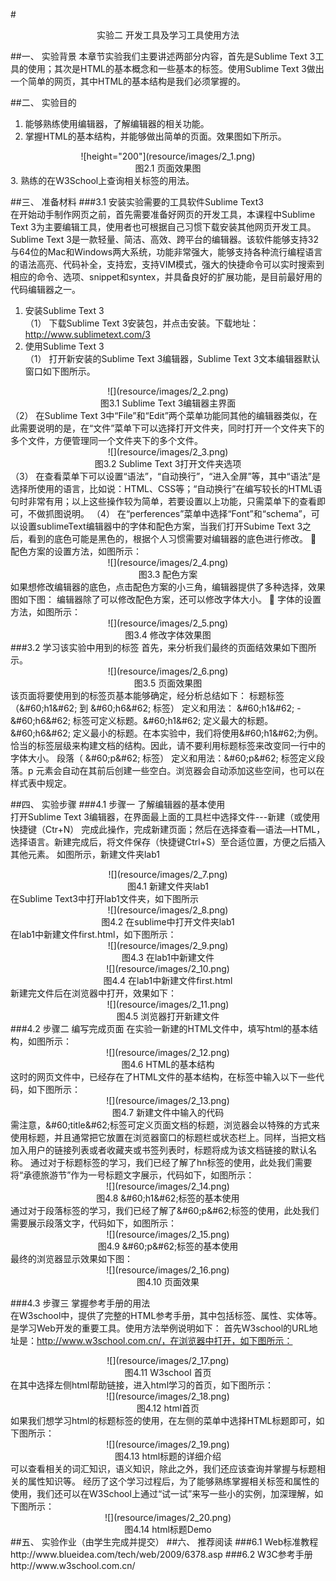 #<center>实验二 开发工具及学习工具使用方法</center>

##一、	实验背景
 本章节实验我们主要讲述两部分内容，首先是Sublime Text 3工具的使用；其次是HTML的基本概念和一些基本的标签。使用Sublime Text 3做出一个简单的网页，其中HTML的基本结构是我们必须掌握的。  
 
##二、	实验目的
1.	能够熟练使用编辑器，了解编辑器的相关功能。
2.	掌握HTML的基本结构，并能够做出简单的页面。效果图如下所示。  

<center>![height="200"](resource/images/2_1.png)</center>  
<center>图2.1 页面效果图</center>
3.	熟练的在W3School上查询相关标签的用法。    

##三、	准备材料 
###3.1	安装实验需要的工具软件Sublime Text3  
在开始动手制作网页之前，首先需要准备好网页的开发工具，本课程中Sublime Text 3为主要编辑工具，使用者也可根据自己习惯下载安装其他网页开发工具。
Sublime Text 3是一款轻量、简洁、高效、跨平台的编辑器。该软件能够支持32与64位的Mac和Windows两大系统，功能非常强大，能够支持各种流行编程语言的语法高亮、代码补全，支持宏，支持VIM模式，强大的快捷命令可以实时搜索到相应的命令、选项、snippet和syntex，并具备良好的扩展功能，是目前最好用的代码编辑器之一。
  1. 安装Sublime Text 3  
  （1）	下载Sublime Text 3安装包，并点击安装。下载地址：http://www.sublimetext.com/3
  2. 使用Sublime Text 3  
  （1）	打开新安装的Sublime Text 3编辑器，Sublime Text 3文本编辑器默认窗口如下图所示。  
  
  <center>![](resource/images/2_2.png)</center> 
  <center>图3.1  Sublime Text 3编辑器主界面</center>
  （2）	在Sublime Text 3中“File”和“Edit”两个菜单功能同其他的编辑器类似，在此需要说明的是，在“文件”菜单下可以选择打开文件夹，同时打开一个文件夹下的多个文件，方便管理同一个文件夹下的多个文件。
  
  <center>![](resource/images/2_3.png)</center>
  <center>图3.2  Sublime Text 3打开文件夹选项</center>
  （3）	在查看菜单下可以设置“语法”，“自动换行”，“进入全屏”等，其中“语法”是选择所使用的语言，比如说：HTML、CSS等；“自动换行”在编写较长的HTML语句时非常有用；以上这些操作较为简单，若要设置以上功能，只需菜单下的查看即可，不做抓图说明。  
  （4）	在“perferences”菜单中选择“Font”和“schema”，可以设置sublimeText编辑器中的字体和配色方案，当我们打开Subime Text 3之后，看到的底色可能是黑色的，根据个人习惯需要对编辑器的底色进行修改。
	配色方案的设置方法，如图所示：
  
  <center>![](resource/images/2_4.png)</center>
  <center>图3.3 配色方案</center>
    如果想修改编辑器的底色，点击配色方案的小三角，编辑器提供了多种选择，效果图如下图： 
    编辑器除了可以修改配色方案，还可以修改字体大小。 
	字体的设置方法，如图所示：
  
  <center>![](resource/images/2_5.png)</center>
  <center>图3.4 修改字体效果图</center>  
###3.2	学习该实验中用到的标签
首先，来分析我们最终的页面结效果如下图所示。
  
  <center>![](resource/images/2_6.png)</center>
  <center>图3.5 页面效果图</center>
该页面将要使用到的标签页基本能够确定，经分析总结如下：
标题标签（&amp;#60;h1&amp;#62; 到 &amp;#60;h6&amp;#62; 标签）  
定义和用法： &amp;#60;h1&amp;#62; - &amp;#60;h6&amp;#62; 标签可定义标题。&amp;#60;h1&amp;#62; 定义最大的标题。&amp;#60;h6&amp;#62; 定义最小的标题。在本实验中，我们将使用&amp;#60;h1&amp;#62;为例。
恰当的标签层级来构建文档的结构。因此，请不要利用标题标签来改变同一行中的字体大小。  
段落（ &amp;#60;p&amp;#62; 标签）  
定义和用法：&amp;#60;p&amp;#62; 标签定义段落。p 元素会自动在其前后创建一些空白。浏览器会自动添加这些空间，也可以在样式表中规定。  

##四、	实验步骤 
###4.1	步骤一  了解编辑器的基本使用  
打开Sublime Text 3编辑器，在界面最上面的工具栏中选择文件---新建（或使用快捷键（Ctr+N） 完成此操作，完成新建页面；然后在选择查看—语法—HTML，选择语言。新建完成后，将文件保存（快捷键Ctrl+S）至合适位置，方便之后插入其他元素。
如图所示，新建文件夹lab1
  
  <center>![](resource/images/2_7.png)</center>
  <center>图4.1 新建文件夹lab1</center>
在Sublime Text3中打开lab1文件夹，如下图所示
  
  <center>![](resource/images/2_8.png)</center>
  <center>图4.2 在sublime中打开文件夹lab1</center>
在lab1中新建文件first.html，如下图所示：
  
  <center>![](resource/images/2_9.png)</center>
  <center>图4.3 在lab1中新建文件</center>
  <center>![](resource/images/2_10.png)</center>
  <center>图4.4 在lab1中新建文件first.html</center>
新建完文件后在浏览器中打开，效果如下：
  <center>![](resource/images/2_11.png)</center>
  <center>图4.5  浏览器打开新建文件</center>
###4.2	步骤二  编写完成页面  
在实验一新建的HTML文件中，填写html的基本结构，如图所示：
  
  <center>![](resource/images/2_12.png)</center>
  <center>图4.6 HTML的基本结构</center>
这时的网页文件中，已经存在了HTML文件的基本结构，在<head>标签中输入以下一些代码，如下图所示：
  
  <center>![](resource/images/2_13.png)</center>
  <center>图4.7  新建文件中输入的代码</center>
需注意，&amp;#60;title&amp;#62;标签可定义页面文档的标题，浏览器会以特殊的方式来使用标题，并且通常把它放置在浏览器窗口的标题栏或状态栏上。同样，当把文档加入用户的链接列表或者收藏夹或书签列表时，标题将成为该文档链接的默认名称。
通过对于标题标签的学习，我们已经了解了hn标签的使用，此处我们需要将“承德旅游节”作为一号标题文字展示，代码如下，如图所示：
  
  <center>![](resource/images/2_14.png)</center>
  <center>图4.8  &amp;#60;h1&amp;#62;标签的基本使用</center>
通过对于段落标签的学习，我们已经了解了&amp;#60;p&amp;#62;标签的使用，此处我们需要展示段落文字，代码如下，如图所示：
  <center>![](resource/images/2_15.png)</center>
  <center>图4.9  &amp;#60;p&amp;#62;标签的基本使用</center>
最终的浏览器显示效果如下图：
  
  <center>![](resource/images/2_16.png)</center>
  <center>图4.10 页面效果</center>
  
###4.3 步骤三  掌握参考手册的用法  
在W3school中，提供了完整的HTML参考手册，其中包括标签、属性、实体等。是学习Web开发的重要工具。使用方法举例说明如下：
首先W3school的URL地址是：http://www.w3school.com.cn/，在浏览器中打开，如下图所示：
  
  <center>![](resource/images/2_17.png)</center>
  <center>图4.11  W3school 首页</center>
在其中选择左侧html帮助链接，进入html学习的首页，如下图所示：
  
  <center>![](resource/images/2_18.png)</center>
  <center>图4.12  html首页</center>
如果我们想学习html的标题标签的使用，在左侧的菜单中选择HTML标题即可，如下图所示：
  
  <center>![](resource/images/2_19.png)</center>
  <center>图4.13  html标题的详细介绍</center>
可以查看相关的词汇知识，语义知识，除此之外，我们还应该查询并掌握与标题相关的属性知识等。 
经历了这个学习过程后，为了能够熟练掌握相关标签和属性的使用，我们还可以在W3School上通过“试一试”来写一些小的实例，加深理解，如下图所示：
  
  <center>![](resource/images/2_20.png)</center>
  <center>图4.14  html标题Demo</center>
##五、	实验作业（由学生完成并提交）
##六、	推荐阅读
###6.1  Web标准教程   http://www.blueidea.com/tech/web/2009/6378.asp  
###6.2  W3C参考手册   http://www.w3school.com.cn/

